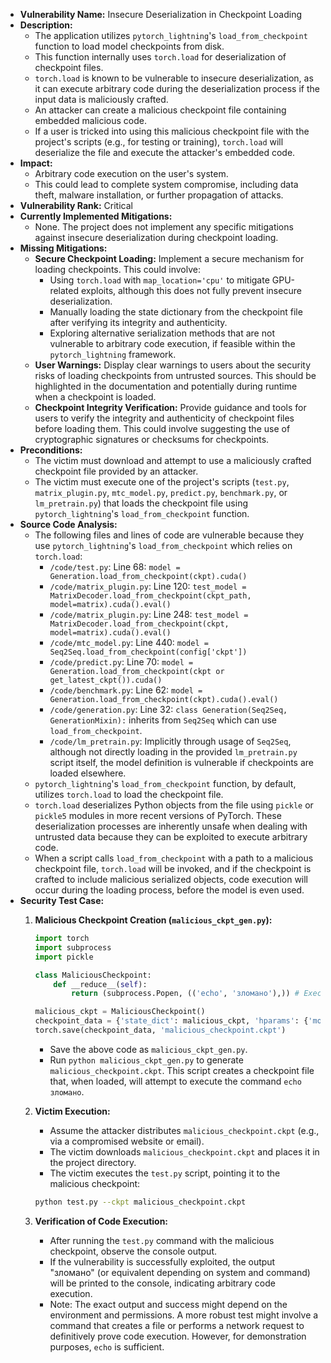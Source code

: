 - **Vulnerability Name:** Insecure Deserialization in Checkpoint Loading
- **Description:**
    - The application utilizes `pytorch_lightning`'s `load_from_checkpoint` function to load model checkpoints from disk.
    - This function internally uses `torch.load` for deserialization of checkpoint files.
    - `torch.load` is known to be vulnerable to insecure deserialization, as it can execute arbitrary code during the deserialization process if the input data is maliciously crafted.
    - An attacker can create a malicious checkpoint file containing embedded malicious code.
    - If a user is tricked into using this malicious checkpoint file with the project's scripts (e.g., for testing or training), `torch.load` will deserialize the file and execute the attacker's embedded code.
- **Impact:**
    - Arbitrary code execution on the user's system.
    - This could lead to complete system compromise, including data theft, malware installation, or further propagation of attacks.
- **Vulnerability Rank:** Critical
- **Currently Implemented Mitigations:**
    - None. The project does not implement any specific mitigations against insecure deserialization during checkpoint loading.
- **Missing Mitigations:**
    - **Secure Checkpoint Loading:** Implement a secure mechanism for loading checkpoints. This could involve:
        - Using `torch.load` with `map_location='cpu'` to mitigate GPU-related exploits, although this does not fully prevent insecure deserialization.
        - Manually loading the state dictionary from the checkpoint file after verifying its integrity and authenticity.
        - Exploring alternative serialization methods that are not vulnerable to arbitrary code execution, if feasible within the `pytorch_lightning` framework.
    - **User Warnings:** Display clear warnings to users about the security risks of loading checkpoints from untrusted sources. This should be highlighted in the documentation and potentially during runtime when a checkpoint is loaded.
    - **Checkpoint Integrity Verification:** Provide guidance and tools for users to verify the integrity and authenticity of checkpoint files before loading them. This could involve suggesting the use of cryptographic signatures or checksums for checkpoints.
- **Preconditions:**
    - The victim must download and attempt to use a maliciously crafted checkpoint file provided by an attacker.
    - The victim must execute one of the project's scripts (`test.py`, `matrix_plugin.py`, `mtc_model.py`, `predict.py`, `benchmark.py`, or `lm_pretrain.py`) that loads the checkpoint file using `pytorch_lightning`'s `load_from_checkpoint` function.
- **Source Code Analysis:**
    - The following files and lines of code are vulnerable because they use `pytorch_lightning`'s `load_from_checkpoint` which relies on `torch.load`:
        - `/code/test.py`: Line 68: `model = Generation.load_from_checkpoint(ckpt).cuda()`
        - `/code/matrix_plugin.py`: Line 120: `test_model = MatrixDecoder.load_from_checkpoint(ckpt_path, model=matrix).cuda().eval()`
        - `/code/matrix_plugin.py`: Line 248: `test_model = MatrixDecoder.load_from_checkpoint(ckpt, model=matrix).cuda().eval()`
        - `/code/mtc_model.py`: Line 440: `model = Seq2Seq.load_from_checkpoint(config['ckpt'])`
        - `/code/predict.py`: Line 70: `model = Generation.load_from_checkpoint(ckpt or get_latest_ckpt()).cuda()`
        - `/code/benchmark.py`: Line 62: `model = Generation.load_from_checkpoint(ckpt).cuda().eval()`
        - `/code/generation.py`: Line 32: `class Generation(Seq2Seq, GenerationMixin):` inherits from `Seq2Seq` which can use `load_from_checkpoint`.
        - `/code/lm_pretrain.py`: Implicitly through usage of `Seq2Seq`, although not directly loading in the provided `lm_pretrain.py` script itself, the model definition is vulnerable if checkpoints are loaded elsewhere.
    - `pytorch_lightning`'s `load_from_checkpoint` function, by default, utilizes `torch.load` to load the checkpoint file.
    - `torch.load` deserializes Python objects from the file using `pickle` or `pickle5` modules in more recent versions of PyTorch. These deserialization processes are inherently unsafe when dealing with untrusted data because they can be exploited to execute arbitrary code.
    - When a script calls `load_from_checkpoint` with a path to a malicious checkpoint file, `torch.load` will be invoked, and if the checkpoint is crafted to include malicious serialized objects, code execution will occur during the loading process, before the model is even used.
- **Security Test Case:**
    1. **Malicious Checkpoint Creation (`malicious_ckpt_gen.py`):**
        ```python
        import torch
        import subprocess
        import pickle

        class MaliciousCheckpoint:
            def __reduce__(self):
                return (subprocess.Popen, (('echo', 'зломано'),)) # Executes 'echo зломано' command

        malicious_ckpt = MaliciousCheckpoint()
        checkpoint_data = {'state_dict': malicious_ckpt, 'hparams': {'model': 'bert-base-cased'}} # Include hparams to mimic real checkpoint
        torch.save(checkpoint_data, 'malicious_checkpoint.ckpt')
        ```
        - Save the above code as `malicious_ckpt_gen.py`.
        - Run `python malicious_ckpt_gen.py` to generate `malicious_checkpoint.ckpt`. This script creates a checkpoint file that, when loaded, will attempt to execute the command `echo зломано`.

    2. **Victim Execution:**
        - Assume the attacker distributes `malicious_checkpoint.ckpt` (e.g., via a compromised website or email).
        - The victim downloads `malicious_checkpoint.ckpt` and places it in the project directory.
        - The victim executes the `test.py` script, pointing it to the malicious checkpoint:
        ```bash
        python test.py --ckpt malicious_checkpoint.ckpt
        ```

    3. **Verification of Code Execution:**
        - After running the `test.py` command with the malicious checkpoint, observe the console output.
        - If the vulnerability is successfully exploited, the output "зломано" (or equivalent depending on system and command) will be printed to the console, indicating arbitrary code execution.
        - Note: The exact output and success might depend on the environment and permissions. A more robust test might involve a command that creates a file or performs a network request to definitively prove code execution. However, for demonstration purposes, `echo` is sufficient.